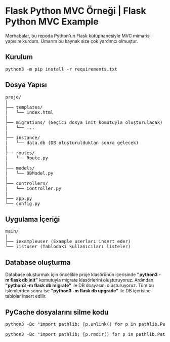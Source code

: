 # Flask Python MVC Örneği | Flask Python MVC Example

<p>
    Merhabalar, bu repoda Python'un Flask kütüphanesiyle MVC mimarisi yapısını kurdum. Umarım bu kaynak size çok yardımcı olmuştur.
<p>

## Kurulum
<pre>python3 -m pip install -r requirements.txt</pre>

## Dosya Yapısı
<pre>
proje/
|
├── templates/
|   └── index.html
|
├── migrations/ (Geçici dosya init komutuyla oluşturulacak)
|   └── ...
|
├── instance/
|   └── data.db (DB oluşturulduktan sonra gelecek)
|
├── routes/
|   └── Route.py
|
├── models/
|   └── DBModel.py
|
├── controllers/
|   └── Controller.py
|
├── app.py
└── config.py
</pre>

## Uygulama İçeriği
<pre>
main/
|
├── iexampleuser (Example userları insert eder)
└── listuser (Tablodaki kullanıcıları listeler)
</pre>

## Database oluşturma
<p>Database oluşturmak için öncelikle proje klasörünün içerisinde <b>"python3 -m flask db init"</b> komutuyla migrate klasörlerini oluşturuyoruz. Ardından <b>"python3 -m flask db migrate"</b> ile DB dosyasını oluşturuyoruz. Tüm bu işlemlerden sonra ise <b>"python3 -m flask db upgrade"</b> ile DB içerisine tablolar insert edilir.</p>

## PyCache dosyalarını silme kodu
<pre>
python3 -Bc "import pathlib; [p.unlink() for p in pathlib.Path('.').rglob('*.py[co]')]"<br>
python3 -Bc "import pathlib; [p.rmdir() for p in pathlib.Path('.').rglob('__pycache__')]"
</pre>
